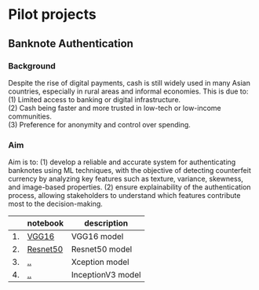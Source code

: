 # Pilot projects

## Banknote Authentication
### Background
Despite the rise of digital payments, cash is still widely used in many Asian countries, especially in rural areas and informal economies. This is due to:
<br> (1) Limited access to banking or digital infrastructure.
<br> (2) Cash being faster and more trusted in low-tech or low-income communities.
<br> (3) Preference for anonymity and control over spending.

### Aim
Aim is to:
(1) develop a reliable and accurate system for authenticating banknotes using ML techniques, with the objective of detecting counterfeit currency by analyzing key features such as texture, variance, skewness, and image-based properties.
(2) ensure explainability of the authentication process, allowing stakeholders to understand which features contribute most to the decision-making.


|   | notebook                      | description                    |
|---|-------------------------------|--------------------------------|
|1. |[VGG16](https://github.com/doscsy12/ADI_projects/blob/main/PILOT/VGG16_model.ipynb) | VGG16 model |
|2. |[Resnet50](https://github.com/doscsy12/ADI_projects/blob/main/PILOT/Resnet50_model.ipynb) | Resnet50 model |
|3. |[..](..)  | Xception model |
|4. |[..](..)  | InceptionV3 model |

